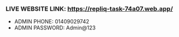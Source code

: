 ### LIVE WEBSITE LINK: https://repliq-task-74a07.web.app/
* ADMIN PHONE: 01409029742
* ADMIN PASSWORD: Admin@123